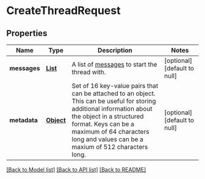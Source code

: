 # CreateThreadRequest
## Properties

| Name | Type | Description | Notes |
|------------ | ------------- | ------------- | -------------|
| **messages** | [**List**](CreateMessageRequest.md) | A list of [messages](/docs/api-reference/messages) to start the thread with. | [optional] [default to null] |
| **metadata** | [**Object**](.md) | Set of 16 key-value pairs that can be attached to an object. This can be useful for storing additional information about the object in a structured format. Keys can be a maximum of 64 characters long and values can be a maxium of 512 characters long.  | [optional] [default to null] |

[[Back to Model list]](../README.md#documentation-for-models) [[Back to API list]](../README.md#documentation-for-api-endpoints) [[Back to README]](../README.md)

